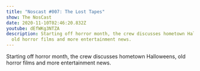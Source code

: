```yaml
---
title: "Noscast #007: The Lost Tapes"
show: The NosCast
date: 2020-11-10T02:46:20.832Z
youtube: dEfWKg3NTZA
description: Starting off horror month, the crew discusses hometown Halloweens,
  old horror films and more entertainment news.
---
```

Starting off horror month, the crew discusses hometown Halloweens, old horror films and more entertainment news.